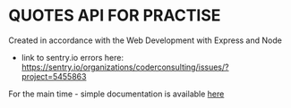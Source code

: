 # QUOTES API FOR PRACTISE
Created in accordance with the Web Development with Express and Node

- link to sentry.io errors here: https://sentry.io/organizations/coderconsulting/issues/?project=5455863

For the main time - simple documentation is available [here](https://documenter.getpostman.com/view/14331237/UVkiTdvZ)
